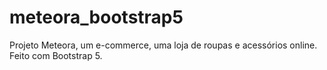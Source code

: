 # meteora_bootstrap5
 Projeto Meteora, um e-commerce, uma loja de roupas e acessórios online.  Feito com Bootstrap 5.
